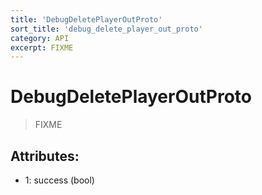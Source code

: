 ```yaml
---
title: 'DebugDeletePlayerOutProto'
sort_title: 'debug_delete_player_out_proto'
category: API
excerpt: FIXME
---
```


# DebugDeletePlayerOutProto

> FIXME

## Attributes:

- 1: success (bool)

